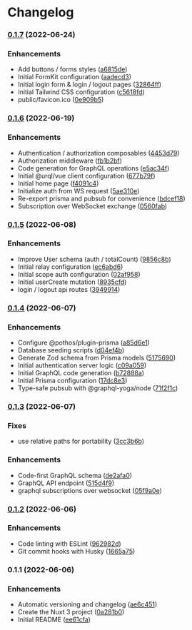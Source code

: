 # Changelog

### [0.1.7](https://github.com/lewebsimple/nuxt3-prisma-graphql/compare/0.1.6...0.1.7) (2022-06-24)


### Enhancements

* Add buttons / forms styles ([a6815de](https://github.com/lewebsimple/nuxt3-prisma-graphql/commit/a6815de2ff9a7027f6a608c21aa097377028deb4))
* Initial FormKit configuration ([aadecd3](https://github.com/lewebsimple/nuxt3-prisma-graphql/commit/aadecd3061b33ecb90dd33071365b5e6c45e9957))
* Initial login form & login / logout pages ([32864ff](https://github.com/lewebsimple/nuxt3-prisma-graphql/commit/32864ff05ccde8f8260e0844dc51f4cebde827cd))
* Initial Tailwind CSS configuration ([c5618fd](https://github.com/lewebsimple/nuxt3-prisma-graphql/commit/c5618fd02e54a452624c846cb684bfdc3ebe28e3))
* public/favicon.ico ([0e909b5](https://github.com/lewebsimple/nuxt3-prisma-graphql/commit/0e909b5b299ab8c040650d6cf7b2ae8a0509e88e))

### [0.1.6](https://github.com/lewebsimple/nuxt3-prisma-graphql/compare/0.1.5...0.1.6) (2022-06-19)


### Enhancements

* Authentication / authorization composables ([4453d79](https://github.com/lewebsimple/nuxt3-prisma-graphql/commit/4453d79ee8cae34ae8f02d068cc6efc240993a62))
* Authorization middleware ([fb1b2bf](https://github.com/lewebsimple/nuxt3-prisma-graphql/commit/fb1b2bf2eadf874f712b2fcafdee1dc75442d7a1))
* Code generation for GraphQL operations ([e5ac34f](https://github.com/lewebsimple/nuxt3-prisma-graphql/commit/e5ac34f2e9cd5e135834c2f860b1f1c19a48abb7))
* Initial @urql/vue client configuration ([677b79f](https://github.com/lewebsimple/nuxt3-prisma-graphql/commit/677b79f40b4a68aab6a8b95b44b7d1c2b8ca52d9))
* Initial home page ([f4091c4](https://github.com/lewebsimple/nuxt3-prisma-graphql/commit/f4091c45eb6d6bcd8efe8ffa5adb80094bef41b3))
* Initialize auth from WS request ([5ae310e](https://github.com/lewebsimple/nuxt3-prisma-graphql/commit/5ae310e0f1a5b3c95f0285a23f8773b414582392))
* Re-export prisma and pubsub for convenience ([bdcef18](https://github.com/lewebsimple/nuxt3-prisma-graphql/commit/bdcef18f85e425f567bc47514fd21734e662df25))
* Subscription over WebSocket exchange ([0560fab](https://github.com/lewebsimple/nuxt3-prisma-graphql/commit/0560fab5cfd62d47b4919d22d8a5cd1822e83df6))

### [0.1.5](https://github.com/lewebsimple/nuxt3-prisma-graphql/compare/0.1.4...0.1.5) (2022-06-08)


### Enhancements

* Improve User schema (auth / totalCount) ([9856c8b](https://github.com/lewebsimple/nuxt3-prisma-graphql/commit/9856c8b3501e4a042a5352df006f7fc75638dc28))
* Initial relay configuration ([ec6abd6](https://github.com/lewebsimple/nuxt3-prisma-graphql/commit/ec6abd65c4f6e8f29eb4caa43c9e197959ba719e))
* Initial scope auth configuration ([02af958](https://github.com/lewebsimple/nuxt3-prisma-graphql/commit/02af9585883891776b8c7aa4c38b42748e1d55ec))
* Initial userCreate mutation ([8935cfd](https://github.com/lewebsimple/nuxt3-prisma-graphql/commit/8935cfdd273d9ac913ec123b6185c46c2b6a5f26))
* login / logout api routes ([3949914](https://github.com/lewebsimple/nuxt3-prisma-graphql/commit/39499140140b84ae0c5c77073d6718cfe053ad4b))

### [0.1.4](https://github.com/lewebsimple/nuxt3-prisma-graphql/compare/0.1.3...0.1.4) (2022-06-07)


### Enhancements

* Configure @pothos/plugin-prisma ([a85d6e1](https://github.com/lewebsimple/nuxt3-prisma-graphql/commit/a85d6e1ce7275f1d4912e63f219bdc8dd68fe10a))
* Database seeding scripts ([d04ef4b](https://github.com/lewebsimple/nuxt3-prisma-graphql/commit/d04ef4be2eb39a7a4c4c3262f23934683b22c14e))
* Generate Zod schema from Prisma models ([5175690](https://github.com/lewebsimple/nuxt3-prisma-graphql/commit/5175690dbf06f7caeaf62f7002068555fb30a8e3))
* Initial authentication server logic ([c09a059](https://github.com/lewebsimple/nuxt3-prisma-graphql/commit/c09a0592bcd6879dad0e56655a57a1fe193e2dce))
* Initial GraphQL code generation ([b72888a](https://github.com/lewebsimple/nuxt3-prisma-graphql/commit/b72888a2c38ac4e753cc3ec4d5aecb7a66654d60))
* Initial Prisma configuration ([17dc8e3](https://github.com/lewebsimple/nuxt3-prisma-graphql/commit/17dc8e34d5b0e309f1c99559b033ce2547237e41))
* Type-safe pubsub with @graphql-yoga/node ([71f2f1c](https://github.com/lewebsimple/nuxt3-prisma-graphql/commit/71f2f1c8a8e9d90f5594edc460f411b0a29f4bdc))

### [0.1.3](https://github.com/lewebsimple/nuxt3-prisma-graphql/compare/0.1.2...0.1.3) (2022-06-07)


### Fixes

* use relative paths for portability ([3cc3b6b](https://github.com/lewebsimple/nuxt3-prisma-graphql/commit/3cc3b6b8bcbcbb75c049faaa55983b007d535d81))


### Enhancements

* Code-first GraphQL schema ([de2afa0](https://github.com/lewebsimple/nuxt3-prisma-graphql/commit/de2afa0f97b83e4a3d0334b45029263ab8ede2f7))
* GraphQL API endpoint ([515d4f9](https://github.com/lewebsimple/nuxt3-prisma-graphql/commit/515d4f9aadc1594f3398265fca50d13eb21e7c2d))
* graphql subscriptions over websocket ([05f9a0e](https://github.com/lewebsimple/nuxt3-prisma-graphql/commit/05f9a0e17339ecba2e923c7b5027084ba81f1be9))

### [0.1.2](https://github.com/lewebsimple/nuxt3-prisma-graphql/compare/0.1.1...0.1.2) (2022-06-06)


### Enhancements

* Code linting with ESLint ([962982d](https://github.com/lewebsimple/nuxt3-prisma-graphql/commit/962982d4cc73a6642f9a75433af375542a5e11d4))
* Git commit hooks with Husky ([1665a75](https://github.com/lewebsimple/nuxt3-prisma-graphql/commit/1665a75495fefd3e627d3cabe3a14b104297c060))

### 0.1.1 (2022-06-06)


### Enhancements

* Automatic versioning and changelog ([ae6c451](https://github.com/lewebsimple/nuxt3-prisma-graphql/commit/ae6c451648d9f0fb72e83e29dd525adcf243f563))
* Create the Nuxt 3 project ([0a281b0](https://github.com/lewebsimple/nuxt3-prisma-graphql/commit/0a281b096d783212b3d80712b37add744030f1df))
* Initial README ([ee61cfa](https://github.com/lewebsimple/nuxt3-prisma-graphql/commit/ee61cfa7baff67dd0f3c53f98db042ad7cb48750))